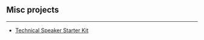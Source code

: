 ## Misc projects

---

- [Technical Speaker Starter Kit](https://github.com/coryhouse/speaker-starter-kit)
